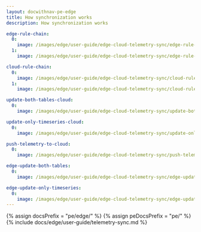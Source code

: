 ```yaml
---
layout: docwithnav-pe-edge
title: How synchronization works
description: How synchronization works

edge-rule-chain:
  0:
    image: /images/edge/user-guide/edge-cloud-telemetry-sync/edge-rule-chain.webp
  1:
    image: /images/edge/user-guide/edge-cloud-telemetry-sync/edge-rule-chain-1.webp

cloud-rule-chain:
  0:
    image: /images/edge/user-guide/edge-cloud-telemetry-sync/cloud-rule-chain.webp
  1:
    image: /images/edge/user-guide/edge-cloud-telemetry-sync/cloud-rule-chain-1.webp

update-both-tables-cloud:
  0:
    image: /images/edge/user-guide/edge-cloud-telemetry-sync/update-both-tables.webp

update-only-timeseries-cloud:
  0:
    image: /images/edge/user-guide/edge-cloud-telemetry-sync/update-only-timeseries.webp

push-telemetry-to-cloud:
  0:
    image: /images/edge/user-guide/edge-cloud-telemetry-sync/push-telemetry-to-cloud.webp

edge-update-both-tables:
  0:
    image: /images/edge/user-guide/edge-cloud-telemetry-sync/edge-update-both-tables.webp

edge-update-only-timeseries:
  0:
    image: /images/edge/user-guide/edge-cloud-telemetry-sync/edge-update-only-timeseries.webp
---
```


{% assign docsPrefix = "pe/edge/" %}
{% assign peDocsPrefix = "pe/" %}
{% include docs/edge/user-guide/telemetry-sync.md %}